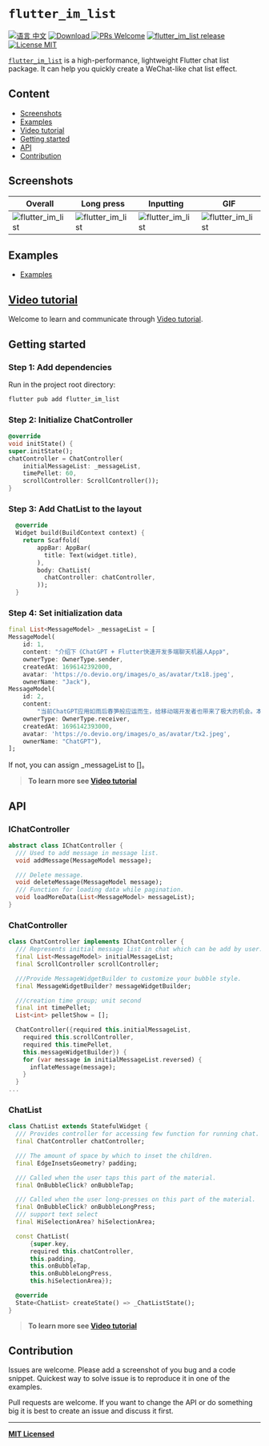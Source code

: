 # `flutter_im_list`

[ ![语言 中文](https://img.shields.io/badge/语言-中文-feb252.svg)](https://github.com/crazycodeboy/flutter_im_list/blob/master/README.cn.md)
[![Download](https://img.shields.io/badge/Download-ff69b4.svg) ](https://pub.dartlang.org/packages/flutter_im_list)
[ ![PRs Welcome](https://img.shields.io/badge/PRs-Welcome-brightgreen.svg)](https://github.com/crazycodeboy/flutter_im_list/pulls)
[ ![flutter_im_list release](https://img.shields.io/github/release/crazycodeboy/flutter_im_list.svg?maxAge=2592000?style=flat-square)](https://github.com/crazycodeboy/flutter_im_list/releases)
[![License MIT](http://img.shields.io/badge/license-MIT-orange.svg?style=flat)](https://raw.githubusercontent.com/crazycodeboy/flutter_im_list/master/LICENSE)

[`flutter_im_list`](https://github.com/crazycodeboy/flutter_im_list) is a high-performance, lightweight Flutter chat list package. It can help you quickly create a WeChat-like chat list effect.

## Content

- [Screenshots](#screenshots)
- [Examples](#examples)
- [Video tutorial](https://coding.imooc.com/class/672.html)
- [Getting started](#getting-started)
- [API](#api)
- [Contribution](#contribution)

## Screenshots

Overall | Long press | Inputting                                                                                                                   | GIF
---|---|-----------------------------------------------------------------------------------------------------------------------------|---
![flutter_im_list](https://raw.githubusercontent.com/crazycodeboy/flutter_im_list/master/example/Screenshots/1.pic.jpg)| ![flutter_im_list](https://raw.githubusercontent.com/crazycodeboy/flutter_im_list/master/example/Screenshots/2.pic.jpg)| ![flutter_im_list](https://raw.githubusercontent.com/crazycodeboy/flutter_im_list/master/example/Screenshots/3.pic.jpg) | ![flutter_im_list](https://raw.githubusercontent.com/crazycodeboy/flutter_im_list/master/example/Screenshots/4.gif)

## Examples

* [Examples](https://github.com/crazycodeboy/flutter_im_list/tree/master/example)

## [Video tutorial](https://coding.imooc.com/class/672.html)
Welcome to learn and communicate through [Video tutorial](https://coding.imooc.com/class/672.html).

## Getting started

### Step 1: Add dependencies

Run in the project root directory:

```bash
flutter pub add flutter_im_list
```
### Step 2: Initialize ChatController

```dart
@override
void initState() {
super.initState();
chatController = ChatController(
    initialMessageList: _messageList,
    timePellet: 60,
    scrollController: ScrollController());
}
```

### Step 3: Add ChatList to the layout

```dart
  @override
  Widget build(BuildContext context) {
    return Scaffold(
        appBar: AppBar(
          title: Text(widget.title),
        ),
        body: ChatList(
          chatController: chatController,
        ));
  }
```

### Step 4: Set initialization data

```dart
final List<MessageModel> _messageList = [
MessageModel(
    id: 1,
    content: "介绍下《ChatGPT + Flutter快速开发多端聊天机器人App》",
    ownerType: OwnerType.sender,
    createdAt: 1696142392000,
    avatar: 'https://o.devio.org/images/o_as/avatar/tx18.jpeg',
    ownerName: "Jack"),
MessageModel(
    id: 2,
    content:
        "当前ChatGPT应用如雨后春笋般应运而生，给移动端开发者也带来了极大的机会。本课程将整合ChatGPT与Flutter高级技术，手把手带你从0到1开发一款可运行在多端的聊天机器人App，帮助你抓住机遇，快速具备AI运用能力，成为移动端领域的AI高手。@https://coding.imooc.com/class/672.html",
    ownerType: OwnerType.receiver,
    createdAt: 1696142393000,
    avatar: 'https://o.devio.org/images/o_as/avatar/tx2.jpeg',
    ownerName: "ChatGPT"),
];
```
If not, you can assign _messageList to []。

>**To learn more see [Video tutorial](https://coding.imooc.com/class/672.html)**


## API

### IChatController
```dart
abstract class IChatController {
  /// Used to add message in message list.
  void addMessage(MessageModel message);

  /// Delete message.
  void deleteMessage(MessageModel message);
  /// Function for loading data while pagination.
  void loadMoreData(List<MessageModel> messageList);
}

```

### ChatController

```dart
class ChatController implements IChatController {
  /// Represents initial message list in chat which can be add by user.
  final List<MessageModel> initialMessageList;
  final ScrollController scrollController;

  ///Provide MessageWidgetBuilder to customize your bubble style.
  final MessageWidgetBuilder? messageWidgetBuilder;

  ///creation time group; unit second
  final int timePellet;
  List<int> pelletShow = [];

  ChatController({required this.initialMessageList,
    required this.scrollController,
    required this.timePellet,
    this.messageWidgetBuilder}) {
    for (var message in initialMessageList.reversed) {
      inflateMessage(message);
    }
  }
...
```

### ChatList

```dart
class ChatList extends StatefulWidget {
  /// Provides controller for accessing few function for running chat.
  final ChatController chatController;

  /// The amount of space by which to inset the children.
  final EdgeInsetsGeometry? padding;

  /// Called when the user taps this part of the material.
  final OnBubbleClick? onBubbleTap;

  /// Called when the user long-presses on this part of the material.
  final OnBubbleClick? onBubbleLongPress;
  /// support text select
  final HiSelectionArea? hiSelectionArea;

  const ChatList(
      {super.key,
      required this.chatController,
      this.padding,
      this.onBubbleTap,
      this.onBubbleLongPress,
      this.hiSelectionArea});

  @override
  State<ChatList> createState() => _ChatListState();
}
```
>**To learn more see [Video tutorial](https://coding.imooc.com/class/672.html)**

## Contribution

Issues are welcome. Please add a screenshot of you bug and a code snippet. Quickest way to solve
issue is to reproduce it in one of the examples.

Pull requests are welcome. If you want to change the API or do something big it is best to create an
issue and discuss it first.

---

**[MIT Licensed](https://github.com/crazycodeboy/flutter_im_list/blob/master/LICENSE)**
